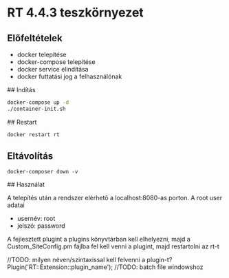 # RT 4.4.3 teszkörnyezet

## Előfeltételek
- docker telepítése
- docker-compose telepítése
- docker service elindítása
- docker futtatási jog a felhasználónak


## Indítás

```bash
docker-compose up -d
./container-init.sh
```

## Restart

```bash
docker restart rt
```

## Eltávolítás
```
docker-composer down -v
```

## Használat

A telepítés után a rendszer elérhető a localhost:8080-as porton. A root user adatai
- usernév: root
- jelszó: password

A fejlesztett plugint a plugins könyvtárban kell elhelyezni, majd a Custom_SiteConfig.pm fájlba 
fel kell venni a plugint, majd restartolni az rt-t

//TODO: milyen néven/szintaxissal kell felvenni a plugin-t? Plugin('RT::Extension::plugin_name');
//TODO: batch file windowshoz
